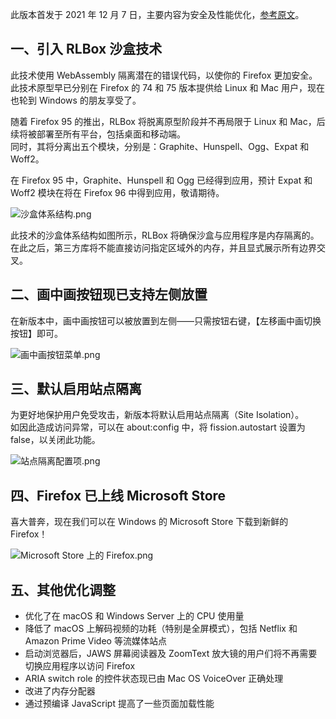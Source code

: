 此版本首发于 2021 年 12 月 7 日，主要内容为安全及性能优化，[参考原文](https://www.mozilla.org/en-US/firefox/95.0/releasenotes/)。

## 一、引入 RLBox 沙盒技术

此技术使用 WebAssembly 隔离潜在的错误代码，以使你的 Firefox 更加安全。  
此技术原型早已分别在 Firefox 的 74 和 75 版本提供给 Linux 和 Mac 用户，现在也轮到 Windows 的朋友享受了。

随着 Firefox 95 的推出，RLBox 将脱离原型阶段并不再局限于 Linux 和 Mac，后续将被部署至所有平台，包括桌面和移动端。  
同时，其将分离出五个模块，分别是：Graphite、Hunspell、Ogg、Expat 和 Woff2。

在 Firefox 95 中，Graphite、Hunspell 和 Ogg 已经得到应用，预计 Expat 和 Woff2 模块在将在 Firefox 96 中得到应用，敬请期待。

![沙盒体系结构.png](https://s2.loli.net/2022/01/07/yZ8PfXNSUGCb6BQ.png)

此技术的沙盒体系结构如图所示，RLBox 将确保沙盒与应用程序是内存隔离的。  
在此之后，第三方库将不能直接访问指定区域外的内存，并且显式展示所有边界交叉。

## 二、画中画按钮现已支持左侧放置

在新版本中，画中画按钮可以被放置到左侧——只需按钮右键，【左移画中画切换按钮】即可。

![画中画按钮菜单.png](https://s2.loli.net/2022/01/07/pLmIktxoXA78bqR.png)

## 三、默认启用站点隔离

为更好地保护用户免受攻击，新版本将默认启用站点隔离（Site Isolation）。  
如因此造成访问异常，可以在 about:config 中，将 fission.autostart 设置为 false，以关闭此功能。

![站点隔离配置项.png](https://s2.loli.net/2022/01/07/iocgv6bZ4xuJ8Ch.png)

## 四、Firefox 已上线 Microsoft Store

喜大普奔，现在我们可以在 Windows 的 Microsoft Store 下载到新鲜的 Firefox！

![Microsoft Store 上的 Firefox.png](https://s2.loli.net/2022/01/07/Ow7j3qpc8haBn9i.png)

## 五、其他优化调整

- 优化了在 macOS 和 Windows Server 上的 CPU 使用量
- 降低了 macOS 上解码视频的功耗（特别是全屏模式），包括 Netflix 和 Amazon Prime Video 等流媒体站点
- 启动浏览器后，JAWS 屏幕阅读器及 ZoomText 放大镜的用户们将不再需要切换应用程序以访问 Firefox
- ARIA switch role 的控件状态现已由 Mac OS VoiceOver 正确处理
- 改进了内存分配器
- 通过预编译 JavaScript 提高了一些页面加载性能
